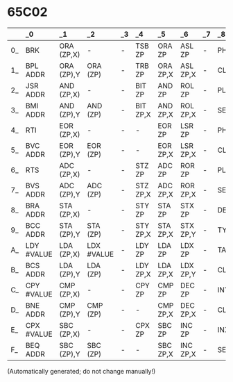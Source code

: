 # 65C02
| | _0 | _1 | _2 | _3 | _4 | _5 | _6 | _7 | _8 | _9 | _A | _B | _C | _D | _E | _F |
| :--- | :--- | :--- | :--- | :--- | :--- | :--- | :--- | :--- | :--- | :--- | :--- | :--- | :--- | :--- | :--- | :--- |
 0_ | BRK | ORA (ZP,X) | - | - | TSB ZP | ORA ZP | ASL ZP | - | PHP | ORA #VALUE | ASL | - | TSB ADDR | ORA ADDR | ASL ADDR | - |
 1_ | BPL ADDR | ORA (ZP),Y | ORA (ZP) | - | TRB ZP | ORA ZP,X | ASL ZP,X | - | CLC | ORA ADDR,Y | INC | - | TRB ADDR | ORA ADDR,X | ASL ADDR,X | - |
 2_ | JSR ADDR | AND (ZP,X) | - | - | BIT ZP | AND ZP | ROL ZP | - | PLP | AND #VALUE | ROL | - | BIT ADDR | AND ADDR | ROL ADDR | - |
 3_ | BMI ADDR | AND (ZP),Y | AND (ZP) | - | BIT ZP,X | AND ZP,X | ROL ZP,X | - | SEC | AND ADDR,Y | DEC | - | BIT ADDR,X | AND ADDR,X | ROL ADDR,X | - |
 4_ | RTI | EOR (ZP,X) | - | - | - | EOR ZP | LSR ZP | - | PHA | EOR #VALUE | LSR | - | JMP ADDR | EOR ADDR | LSR ADDR | - |
 5_ | BVC ADDR | EOR (ZP),Y | EOR (ZP) | - | - | EOR ZP,X | LSR ZP,X | - | CLI | EOR ADDR,Y | PHY | - | - | EOR ADDR,X | LSR ADDR,X | - |
 6_ | RTS | ADC (ZP,X) | - | - | STZ ZP | ADC ZP | ROR ZP | - | PLA | ADC #VALUE | ROR | - | JMP (ADDR) | ADC ADDR | ROR ADDR | - |
 7_ | BVS ADDR | ADC (ZP),Y | ADC (ZP) | - | STZ ZP,X | ADC ZP,X | ROR ZP,X | - | SEI | ADC ADDR,Y | PLY | - | JMP (ADDR,X) | ADC ADDR,X | ROR ADDR,X | - |
 8_ | BRA ADDR | STA (ZP,X) | - | - | STY ZP | STA ZP | STX ZP | - | DEY | BIT #VALUE | TXA | - | STY ADDR | STA ADDR | STX ADDR | - |
 9_ | BCC ADDR | STA (ZP),Y | STA (ZP) | - | STY ZP,X | STA ZP,X | STX ZP,Y | - | TYA | STA ADDR,Y | TXS | - | STZ ADDR | STA ADDR,X | STZ ADDR,X | - |
 A_ | LDY #VALUE | LDA (ZP,X) | LDX #VALUE | - | LDY ZP | LDA ZP | LDX ZP | - | TAY | LDA #VALUE | TAX | - | LDY ADDR | LDA ADDR | LDX ADDR | - |
 B_ | BCS ADDR | LDA (ZP),Y | LDA (ZP) | - | LDY ZP,X | LDA ZP,X | LDX ZP,Y | - | CLV | LDA ADDR,Y | TSX | - | LDY ADDR,X | LDA ADDR,X | LDX ADDR,Y | - |
 C_ | CPY #VALUE | CMP (ZP,X) | - | - | CPY ZP | CMP ZP | DEC ZP | - | INY | CMP #VALUE | DEX | - | CPY ADDR | CMP ADDR | DEC ADDR | - |
 D_ | BNE ADDR | CMP (ZP),Y | CMP (ZP) | - | - | CMP ZP,X | DEC ZP,X | - | CLD | CMP ADDR,Y | PHX | - | - | CMP ADDR,X | DEC ADDR,X | - |
 E_ | CPX #VALUE | SBC (ZP,X) | - | - | CPX ZP | SBC ZP | INC ZP | - | INX | SBC #VALUE | NOP | - | CPX ADDR | SBC ADDR | INC ADDR | - |
 F_ | BEQ ADDR | SBC (ZP),Y | SBC (ZP) | - | - | SBC ZP,X | INC ZP,X | - | SED | SBC ADDR,Y | PLX | - | - | SBC ADDR,X | INC ADDR,X | - |


(Automatically generated; do not change manually!)

